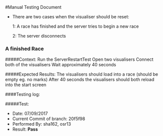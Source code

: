 #Manual Testing Document 
- There are two cases when the visualiser should be reset: 
    
     1: A race has finished and the server tries to begin a new race
     
     2: The server disconnects 

### A finished Race
#####Context:
    Run the ServerRestartTest 
    Open two visualisers
    Connect both of the visualisers
    Wait approximately 40 seconds
    
#####Expected Results:
    The visualisers should load into a race (should be empty eg. no marks)
    After 40 seconds the visualisers should both reload into the start screen
    
    

####Testing log:

#####Test:
   
- Date: 07/09/2017
- Current Commit of branch: 20f5f98
- Performed By: sha162, osr13
- Result: **Pass**

    

    
